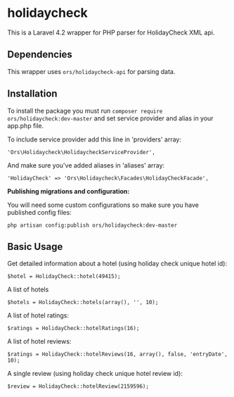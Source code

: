 # holidaycheck
This is a Laravel 4.2 wrapper for PHP parser for HolidayCheck XML api.

## Dependencies

This wrapper uses ``ors/holidaycheck-api`` for parsing data.

## Installation

To install the package you must run ``composer require ors/holidaycheck:dev-master`` and set service provider and alias in your app.php file.

To include service provider add this line in 'providers' array:

	'Ors\Holidaycheck\HolidaycheckServiceProvider',

And make sure you've added aliases in 'aliases' array:

	'HolidayCheck' => 'Ors\Holidaycheck\Facades\HolidayCheckFacade',

**Publishing migrations and configuration:**

You will need some custom configurations so make sure you have published config files:

	php artisan config:publish ors/holidaycheck:dev-master


## Basic Usage

Get detailed information about a hotel (using holiday check unique hotel id):

	$hotel = HolidayCheck::hotel(49415);

A list of hotels

	$hotels = HolidayCheck::hotels(array(), '', 10);

A list of hotel ratings:
	
	$ratings = HolidayCheck::hotelRatings(16);

A list of hotel reviews:

	$ratings = HolidayCheck::hotelReviews(16, array(), false, 'entryDate', 10);	
	
A single review (using holiday check unique hotel review id):

	$review = HolidayCheck::hotelReview(2159596);
  